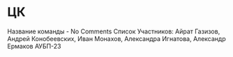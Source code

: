 # ЦК
Название команды - No Сomments
Список Участников: Айрат Газизов,  Андрей Конобеевских, Иван Монахов, Александра Игнатова, Александр Ермаков  АУБП-23
